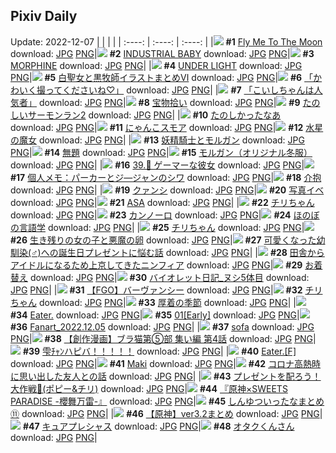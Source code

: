 ## Pixiv Daily
Update: 2022-12-07
|      |      |      |
| :----: | :----: | :----: |
|![](https://pixiv.microyu.workers.dev/c/240x480/img-master/img/2022/12/05/00/00/02/103346917_p0_master1200.jpg) **#1** [Fly Me To The Moon](https://www.pixiv.net/artworks/103346917) download: [JPG](https://pixiv.microyu.workers.dev/img-original/img/2022/12/05/00/00/02/103346917_p0.jpg) [PNG](https://pixiv.microyu.workers.dev/img-original/img/2022/12/05/00/00/02/103346917_p0.png)|![](https://pixiv.microyu.workers.dev/c/240x480/img-master/img/2022/12/05/00/00/17/103347045_p0_master1200.jpg) **#2** [INDUSTRIAL BABY](https://www.pixiv.net/artworks/103347045) download: [JPG](https://pixiv.microyu.workers.dev/img-original/img/2022/12/05/00/00/17/103347045_p0.jpg) [PNG](https://pixiv.microyu.workers.dev/img-original/img/2022/12/05/00/00/17/103347045_p0.png)|![](https://pixiv.microyu.workers.dev/c/240x480/img-master/img/2022/12/06/00/00/04/103373616_p0_master1200.jpg) **#3** [MORPHINE](https://www.pixiv.net/artworks/103373616) download: [JPG](https://pixiv.microyu.workers.dev/img-original/img/2022/12/06/00/00/04/103373616_p0.jpg) [PNG](https://pixiv.microyu.workers.dev/img-original/img/2022/12/06/00/00/04/103373616_p0.png)|
|![](https://pixiv.microyu.workers.dev/c/240x480/img-master/img/2022/12/05/00/00/01/103346910_p0_master1200.jpg) **#4** [UNDER LIGHT](https://www.pixiv.net/artworks/103346910) download: [JPG](https://pixiv.microyu.workers.dev/img-original/img/2022/12/05/00/00/01/103346910_p0.jpg) [PNG](https://pixiv.microyu.workers.dev/img-original/img/2022/12/05/00/00/01/103346910_p0.png)|![](https://pixiv.microyu.workers.dev/c/240x480/img-master/img/2022/12/05/00/53/39/103348756_p0_master1200.jpg) **#5** [白聖女と黒牧師イラストまとめⅥ](https://www.pixiv.net/artworks/103348756) download: [JPG](https://pixiv.microyu.workers.dev/img-original/img/2022/12/05/00/53/39/103348756_p0.jpg) [PNG](https://pixiv.microyu.workers.dev/img-original/img/2022/12/05/00/53/39/103348756_p0.png)|![](https://pixiv.microyu.workers.dev/c/240x480/img-master/img/2022/12/05/08/04/05/103354469_p0_master1200.jpg) **#6** [「かわいく撮ってくださいね♡」](https://www.pixiv.net/artworks/103354469) download: [JPG](https://pixiv.microyu.workers.dev/img-original/img/2022/12/05/08/04/05/103354469_p0.jpg) [PNG](https://pixiv.microyu.workers.dev/img-original/img/2022/12/05/08/04/05/103354469_p0.png)|
|![](https://pixiv.microyu.workers.dev/c/240x480/img-master/img/2022/12/05/00/00/22/103347076_p0_master1200.jpg) **#7** [「こいしちゃんは人気者」](https://www.pixiv.net/artworks/103347076) download: [JPG](https://pixiv.microyu.workers.dev/img-original/img/2022/12/05/00/00/22/103347076_p0.jpg) [PNG](https://pixiv.microyu.workers.dev/img-original/img/2022/12/05/00/00/22/103347076_p0.png)|![](https://pixiv.microyu.workers.dev/c/240x480/img-master/img/2022/12/05/07/30/01/103354070_p0_master1200.jpg) **#8** [宝物拾い](https://www.pixiv.net/artworks/103354070) download: [JPG](https://pixiv.microyu.workers.dev/img-original/img/2022/12/05/07/30/01/103354070_p0.jpg) [PNG](https://pixiv.microyu.workers.dev/img-original/img/2022/12/05/07/30/01/103354070_p0.png)|![](https://pixiv.microyu.workers.dev/c/240x480/img-master/img/2022/12/05/21/39/49/103368986_p0_master1200.jpg) **#9** [たのしいサーモンラン2](https://www.pixiv.net/artworks/103368986) download: [JPG](https://pixiv.microyu.workers.dev/img-original/img/2022/12/05/21/39/49/103368986_p0.jpg) [PNG](https://pixiv.microyu.workers.dev/img-original/img/2022/12/05/21/39/49/103368986_p0.png)|
|![](https://pixiv.microyu.workers.dev/c/240x480/img-master/img/2022/12/06/01/29/59/103376218_p0_master1200.jpg) **#10** [たのしかったなあ](https://www.pixiv.net/artworks/103376218) download: [JPG](https://pixiv.microyu.workers.dev/img-original/img/2022/12/06/01/29/59/103376218_p0.jpg) [PNG](https://pixiv.microyu.workers.dev/img-original/img/2022/12/06/01/29/59/103376218_p0.png)|![](https://pixiv.microyu.workers.dev/c/240x480/img-master/img/2022/12/05/20/30/01/103366792_p0_master1200.jpg) **#11** [にゃんこスモア](https://www.pixiv.net/artworks/103366792) download: [JPG](https://pixiv.microyu.workers.dev/img-original/img/2022/12/05/20/30/01/103366792_p0.jpg) [PNG](https://pixiv.microyu.workers.dev/img-original/img/2022/12/05/20/30/01/103366792_p0.png)|![](https://pixiv.microyu.workers.dev/c/240x480/img-master/img/2022/12/05/00/02/37/103347247_p0_master1200.jpg) **#12** [水星の魔女](https://www.pixiv.net/artworks/103347247) download: [JPG](https://pixiv.microyu.workers.dev/img-original/img/2022/12/05/00/02/37/103347247_p0.jpg) [PNG](https://pixiv.microyu.workers.dev/img-original/img/2022/12/05/00/02/37/103347247_p0.png)|
|![](https://pixiv.microyu.workers.dev/c/240x480/img-master/img/2022/12/05/01/31/28/103349714_p0_master1200.jpg) **#13** [妖精騎士とモルガン](https://www.pixiv.net/artworks/103349714) download: [JPG](https://pixiv.microyu.workers.dev/img-original/img/2022/12/05/01/31/28/103349714_p0.jpg) [PNG](https://pixiv.microyu.workers.dev/img-original/img/2022/12/05/01/31/28/103349714_p0.png)|![](https://pixiv.microyu.workers.dev/c/240x480/img-master/img/2022/12/06/08/58/48/103381255_p0_master1200.jpg) **#14** [無題](https://www.pixiv.net/artworks/103381255) download: [JPG](https://pixiv.microyu.workers.dev/img-original/img/2022/12/06/08/58/48/103381255_p0.jpg) [PNG](https://pixiv.microyu.workers.dev/img-original/img/2022/12/06/08/58/48/103381255_p0.png)|![](https://pixiv.microyu.workers.dev/c/240x480/img-master/img/2022/12/05/00/00/07/103346954_p0_master1200.jpg) **#15** [モルガン（オリジナル冬服）](https://www.pixiv.net/artworks/103346954) download: [JPG](https://pixiv.microyu.workers.dev/img-original/img/2022/12/05/00/00/07/103346954_p0.jpg) [PNG](https://pixiv.microyu.workers.dev/img-original/img/2022/12/05/00/00/07/103346954_p0.png)|
|![](https://pixiv.microyu.workers.dev/c/240x480/img-master/img/2022/12/05/00/00/15/103347036_p0_master1200.jpg) **#16** [39.👾 ゲーマーな彼女](https://www.pixiv.net/artworks/103347036) download: [JPG](https://pixiv.microyu.workers.dev/img-original/img/2022/12/05/00/00/15/103347036_p0.jpg) [PNG](https://pixiv.microyu.workers.dev/img-original/img/2022/12/05/00/00/15/103347036_p0.png)|![](https://pixiv.microyu.workers.dev/c/240x480/img-master/img/2022/12/06/08/00/02/103380669_p0_master1200.jpg) **#17** [個人メモ：パーカーとジ―ジャンのシワ](https://www.pixiv.net/artworks/103380669) download: [JPG](https://pixiv.microyu.workers.dev/img-original/img/2022/12/06/08/00/02/103380669_p0.jpg) [PNG](https://pixiv.microyu.workers.dev/img-original/img/2022/12/06/08/00/02/103380669_p0.png)|![](https://pixiv.microyu.workers.dev/c/240x480/img-master/img/2022/12/06/06/00/02/103379470_p0_master1200.jpg) **#18** [介抱](https://www.pixiv.net/artworks/103379470) download: [JPG](https://pixiv.microyu.workers.dev/img-original/img/2022/12/06/06/00/02/103379470_p0.jpg) [PNG](https://pixiv.microyu.workers.dev/img-original/img/2022/12/06/06/00/02/103379470_p0.png)|
|![](https://pixiv.microyu.workers.dev/c/240x480/img-master/img/2022/12/05/14/46/19/103359646_p0_master1200.jpg) **#19** [クァンシ](https://www.pixiv.net/artworks/103359646) download: [JPG](https://pixiv.microyu.workers.dev/img-original/img/2022/12/05/14/46/19/103359646_p0.jpg) [PNG](https://pixiv.microyu.workers.dev/img-original/img/2022/12/05/14/46/19/103359646_p0.png)|![](https://pixiv.microyu.workers.dev/c/240x480/img-master/img/2022/12/06/14/47/35/103385659_p0_master1200.jpg) **#20** [写真イベ](https://www.pixiv.net/artworks/103385659) download: [JPG](https://pixiv.microyu.workers.dev/img-original/img/2022/12/06/14/47/35/103385659_p0.jpg) [PNG](https://pixiv.microyu.workers.dev/img-original/img/2022/12/06/14/47/35/103385659_p0.png)|![](https://pixiv.microyu.workers.dev/c/240x480/img-master/img/2022/12/06/19/15/39/103390989_p0_master1200.jpg) **#21** [ASA](https://www.pixiv.net/artworks/103390989) download: [JPG](https://pixiv.microyu.workers.dev/img-original/img/2022/12/06/19/15/39/103390989_p0.jpg) [PNG](https://pixiv.microyu.workers.dev/img-original/img/2022/12/06/19/15/39/103390989_p0.png)|
|![](https://pixiv.microyu.workers.dev/c/240x480/img-master/img/2022/12/05/22/46/10/103371155_p0_master1200.jpg) **#22** [チリちゃん](https://www.pixiv.net/artworks/103371155) download: [JPG](https://pixiv.microyu.workers.dev/img-original/img/2022/12/05/22/46/10/103371155_p0.jpg) [PNG](https://pixiv.microyu.workers.dev/img-original/img/2022/12/05/22/46/10/103371155_p0.png)|![](https://pixiv.microyu.workers.dev/c/240x480/img-master/img/2022/12/06/20/30/01/103392919_p0_master1200.jpg) **#23** [カンノーロ](https://www.pixiv.net/artworks/103392919) download: [JPG](https://pixiv.microyu.workers.dev/img-original/img/2022/12/06/20/30/01/103392919_p0.jpg) [PNG](https://pixiv.microyu.workers.dev/img-original/img/2022/12/06/20/30/01/103392919_p0.png)|![](https://pixiv.microyu.workers.dev/c/240x480/img-master/img/2022/12/05/11/04/11/103356433_p0_master1200.jpg) **#24** [ほのぼの言語学](https://www.pixiv.net/artworks/103356433) download: [JPG](https://pixiv.microyu.workers.dev/img-original/img/2022/12/05/11/04/11/103356433_p0.jpg) [PNG](https://pixiv.microyu.workers.dev/img-original/img/2022/12/05/11/04/11/103356433_p0.png)|
|![](https://pixiv.microyu.workers.dev/c/240x480/img-master/img/2022/12/05/21/04/24/103367850_p0_master1200.jpg) **#25** [チリちゃん](https://www.pixiv.net/artworks/103367850) download: [JPG](https://pixiv.microyu.workers.dev/img-original/img/2022/12/05/21/04/24/103367850_p0.jpg) [PNG](https://pixiv.microyu.workers.dev/img-original/img/2022/12/05/21/04/24/103367850_p0.png)|![](https://pixiv.microyu.workers.dev/c/240x480/img-master/img/2022/12/06/18/49/28/103390345_p0_master1200.jpg) **#26** [生き残りの女の子と悪魔の卵](https://www.pixiv.net/artworks/103390345) download: [JPG](https://pixiv.microyu.workers.dev/img-original/img/2022/12/06/18/49/28/103390345_p0.jpg) [PNG](https://pixiv.microyu.workers.dev/img-original/img/2022/12/06/18/49/28/103390345_p0.png)|![](https://pixiv.microyu.workers.dev/c/240x480/img-master/img/2022/12/05/12/00/13/103357167_p0_master1200.jpg) **#27** [可愛くなった幼馴染(♂)への誕生日プレゼントに悩む話](https://www.pixiv.net/artworks/103357167) download: [JPG](https://pixiv.microyu.workers.dev/img-original/img/2022/12/05/12/00/13/103357167_p0.jpg) [PNG](https://pixiv.microyu.workers.dev/img-original/img/2022/12/05/12/00/13/103357167_p0.png)|
|![](https://pixiv.microyu.workers.dev/c/240x480/img-master/img/2022/12/05/01/35/29/103349818_p0_master1200.jpg) **#28** [田舎からアイドルになるため上京してきたニンフィア](https://www.pixiv.net/artworks/103349818) download: [JPG](https://pixiv.microyu.workers.dev/img-original/img/2022/12/05/01/35/29/103349818_p0.jpg) [PNG](https://pixiv.microyu.workers.dev/img-original/img/2022/12/05/01/35/29/103349818_p0.png)|![](https://pixiv.microyu.workers.dev/c/240x480/img-master/img/2022/12/05/00/00/17/103347050_p0_master1200.jpg) **#29** [お着替え](https://www.pixiv.net/artworks/103347050) download: [JPG](https://pixiv.microyu.workers.dev/img-original/img/2022/12/05/00/00/17/103347050_p0.jpg) [PNG](https://pixiv.microyu.workers.dev/img-original/img/2022/12/05/00/00/17/103347050_p0.png)|![](https://pixiv.microyu.workers.dev/c/240x480/img-master/img/2022/12/06/20/17/56/103392592_p0_master1200.jpg) **#30** [バイオレット日記_ヌシ5体目](https://www.pixiv.net/artworks/103392592) download: [JPG](https://pixiv.microyu.workers.dev/img-original/img/2022/12/06/20/17/56/103392592_p0.jpg) [PNG](https://pixiv.microyu.workers.dev/img-original/img/2022/12/06/20/17/56/103392592_p0.png)|
|![](https://pixiv.microyu.workers.dev/c/240x480/img-master/img/2022/12/05/00/01/02/103347165_p0_master1200.jpg) **#31** [【FGO】バーヴァンシー](https://www.pixiv.net/artworks/103347165) download: [JPG](https://pixiv.microyu.workers.dev/img-original/img/2022/12/05/00/01/02/103347165_p0.jpg) [PNG](https://pixiv.microyu.workers.dev/img-original/img/2022/12/05/00/01/02/103347165_p0.png)|![](https://pixiv.microyu.workers.dev/c/240x480/img-master/img/2022/12/06/20/33/55/103393025_p0_master1200.jpg) **#32** [チリちゃん](https://www.pixiv.net/artworks/103393025) download: [JPG](https://pixiv.microyu.workers.dev/img-original/img/2022/12/06/20/33/55/103393025_p0.jpg) [PNG](https://pixiv.microyu.workers.dev/img-original/img/2022/12/06/20/33/55/103393025_p0.png)|![](https://pixiv.microyu.workers.dev/c/240x480/img-master/img/2022/12/05/19/31/10/103365207_p0_master1200.jpg) **#33** [厚着の季節](https://www.pixiv.net/artworks/103365207) download: [JPG](https://pixiv.microyu.workers.dev/img-original/img/2022/12/05/19/31/10/103365207_p0.jpg) [PNG](https://pixiv.microyu.workers.dev/img-original/img/2022/12/05/19/31/10/103365207_p0.png)|
|![](https://pixiv.microyu.workers.dev/c/240x480/img-master/img/2022/12/06/19/19/51/103391082_p0_master1200.jpg) **#34** [Eater.](https://www.pixiv.net/artworks/103391082) download: [JPG](https://pixiv.microyu.workers.dev/img-original/img/2022/12/06/19/19/51/103391082_p0.jpg) [PNG](https://pixiv.microyu.workers.dev/img-original/img/2022/12/06/19/19/51/103391082_p0.png)|![](https://pixiv.microyu.workers.dev/c/240x480/img-master/img/2022/12/06/19/13/39/103390945_p0_master1200.jpg) **#35** [01[Early]](https://www.pixiv.net/artworks/103390945) download: [JPG](https://pixiv.microyu.workers.dev/img-original/img/2022/12/06/19/13/39/103390945_p0.jpg) [PNG](https://pixiv.microyu.workers.dev/img-original/img/2022/12/06/19/13/39/103390945_p0.png)|![](https://pixiv.microyu.workers.dev/c/240x480/img-master/img/2022/12/05/10/11/37/103355881_p0_master1200.jpg) **#36** [Fanart_2022.12.05](https://www.pixiv.net/artworks/103355881) download: [JPG](https://pixiv.microyu.workers.dev/img-original/img/2022/12/05/10/11/37/103355881_p0.jpg) [PNG](https://pixiv.microyu.workers.dev/img-original/img/2022/12/05/10/11/37/103355881_p0.png)|
|![](https://pixiv.microyu.workers.dev/c/240x480/img-master/img/2022/12/05/13/04/14/103358177_p0_master1200.jpg) **#37** [sofa](https://www.pixiv.net/artworks/103358177) download: [JPG](https://pixiv.microyu.workers.dev/img-original/img/2022/12/05/13/04/14/103358177_p0.jpg) [PNG](https://pixiv.microyu.workers.dev/img-original/img/2022/12/05/13/04/14/103358177_p0.png)|![](https://pixiv.microyu.workers.dev/c/240x480/img-master/img/2022/12/05/19/00/03/103364403_p0_master1200.jpg) **#38** [【創作漫画】ブラ猫第⑤部 集い編 第4話](https://www.pixiv.net/artworks/103364403) download: [JPG](https://pixiv.microyu.workers.dev/img-original/img/2022/12/05/19/00/03/103364403_p0.jpg) [PNG](https://pixiv.microyu.workers.dev/img-original/img/2022/12/05/19/00/03/103364403_p0.png)|![](https://pixiv.microyu.workers.dev/c/240x480/img-master/img/2022/12/06/00/01/22/103373834_p0_master1200.jpg) **#39** [雫ﾁｬﾝハピバ！！！！！](https://www.pixiv.net/artworks/103373834) download: [JPG](https://pixiv.microyu.workers.dev/img-original/img/2022/12/06/00/01/22/103373834_p0.jpg) [PNG](https://pixiv.microyu.workers.dev/img-original/img/2022/12/06/00/01/22/103373834_p0.png)|
|![](https://pixiv.microyu.workers.dev/c/240x480/img-master/img/2022/12/06/19/12/33/103390918_p0_master1200.jpg) **#40** [Eater.[F]](https://www.pixiv.net/artworks/103390918) download: [JPG](https://pixiv.microyu.workers.dev/img-original/img/2022/12/06/19/12/33/103390918_p0.jpg) [PNG](https://pixiv.microyu.workers.dev/img-original/img/2022/12/06/19/12/33/103390918_p0.png)|![](https://pixiv.microyu.workers.dev/c/240x480/img-master/img/2022/12/05/14/05/33/103359033_p0_master1200.jpg) **#41** [Maki](https://www.pixiv.net/artworks/103359033) download: [JPG](https://pixiv.microyu.workers.dev/img-original/img/2022/12/05/14/05/33/103359033_p0.jpg) [PNG](https://pixiv.microyu.workers.dev/img-original/img/2022/12/05/14/05/33/103359033_p0.png)|![](https://pixiv.microyu.workers.dev/c/240x480/img-master/img/2022/12/05/03/21/00/103351534_p0_master1200.jpg) **#42** [コロナ高熱時に思い出した友人との話](https://www.pixiv.net/artworks/103351534) download: [JPG](https://pixiv.microyu.workers.dev/img-original/img/2022/12/05/03/21/00/103351534_p0.jpg) [PNG](https://pixiv.microyu.workers.dev/img-original/img/2022/12/05/03/21/00/103351534_p0.png)|
|![](https://pixiv.microyu.workers.dev/c/240x480/img-master/img/2022/12/05/00/18/35/103347815_p0_master1200.jpg) **#43** [プレゼントを配ろう！大作戦🎄(ポピー&チリ)](https://www.pixiv.net/artworks/103347815) download: [JPG](https://pixiv.microyu.workers.dev/img-original/img/2022/12/05/00/18/35/103347815_p0.jpg) [PNG](https://pixiv.microyu.workers.dev/img-original/img/2022/12/05/00/18/35/103347815_p0.png)|![](https://pixiv.microyu.workers.dev/c/240x480/img-master/img/2022/12/05/00/45/16/103348566_p0_master1200.jpg) **#44** [『原神×SWEETS PARADISE -櫻舞万雷-』](https://www.pixiv.net/artworks/103348566) download: [JPG](https://pixiv.microyu.workers.dev/img-original/img/2022/12/05/00/45/16/103348566_p0.jpg) [PNG](https://pixiv.microyu.workers.dev/img-original/img/2022/12/05/00/45/16/103348566_p0.png)|![](https://pixiv.microyu.workers.dev/c/240x480/img-master/img/2022/12/05/23/08/51/103371974_p0_master1200.jpg) **#45** [しんゆついったなまとめ⑪](https://www.pixiv.net/artworks/103371974) download: [JPG](https://pixiv.microyu.workers.dev/img-original/img/2022/12/05/23/08/51/103371974_p0.jpg) [PNG](https://pixiv.microyu.workers.dev/img-original/img/2022/12/05/23/08/51/103371974_p0.png)|
|![](https://pixiv.microyu.workers.dev/c/240x480/img-master/img/2022/12/05/14/24/52/103359358_p0_master1200.jpg) **#46** [【原神】ver3.2まとめ](https://www.pixiv.net/artworks/103359358) download: [JPG](https://pixiv.microyu.workers.dev/img-original/img/2022/12/05/14/24/52/103359358_p0.jpg) [PNG](https://pixiv.microyu.workers.dev/img-original/img/2022/12/05/14/24/52/103359358_p0.png)|![](https://pixiv.microyu.workers.dev/c/240x480/img-master/img/2022/12/05/00/06/11/103347385_p0_master1200.jpg) **#47** [キュアプレシャス](https://www.pixiv.net/artworks/103347385) download: [JPG](https://pixiv.microyu.workers.dev/img-original/img/2022/12/05/00/06/11/103347385_p0.jpg) [PNG](https://pixiv.microyu.workers.dev/img-original/img/2022/12/05/00/06/11/103347385_p0.png)|![](https://pixiv.microyu.workers.dev/c/240x480/img-master/img/2022/12/06/20/39/37/103393177_p0_master1200.jpg) **#48** [オタクくんさん](https://www.pixiv.net/artworks/103393177) download: [JPG](https://pixiv.microyu.workers.dev/img-original/img/2022/12/06/20/39/37/103393177_p0.jpg) [PNG](https://pixiv.microyu.workers.dev/img-original/img/2022/12/06/20/39/37/103393177_p0.png)|
